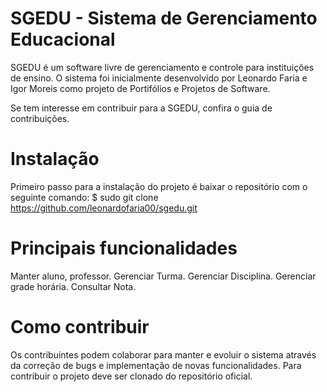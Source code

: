 # SGEDU - Sistema de Gerenciamento Educacional
SGEDU é um software livre de gerenciamento e controle para instituições de ensino. O sistema foi inicialmente desenvolvido por Leonardo Faria e Igor Moreis como projeto de Portifólios e Projetos de Software.

Se tem interesse em contribuir para a SGEDU, confira o guia de contribuições.

# Instalação
Primeiro passo para a instalação do projeto é baixar o repositório com o seguinte comando:
$ sudo git clone https://github.com/leonardofaria00/sgedu.git

# Principais funcionalidades
Manter aluno, professor.
Gerenciar Turma.
Gerenciar Disciplina.
Gerenciar grade horária.
Consultar Nota.

# Como contribuir
Os contribuintes podem colaborar para manter e evoluir o sistema através da correção de bugs e implementação de novas funcionalidades. Para contribuir o projeto deve ser clonado do repositório oficial.
